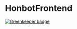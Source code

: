 # HonbotFrontend

[![Greenkeeper badge](https://badges.greenkeeper.io/scttcper/honbot-frontend.svg)](https://greenkeeper.io/)

